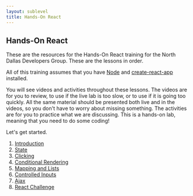 ```yaml
---
layout: sublevel
title: Hands-On React
---
```


## Hands-On React

These are the resources for the Hands-On React training for the North Dallas Developers Group. These are the lessons in order.

All of this training assumes that you have [Node](https://nodejs.org/) and [create-react-app](https://github.com/facebook/create-react-app) installed.

You will see videos and activities throughout these lessons. The videos are for you to review, to use if the live lab is too slow, or to use if it is going too quickly. All the same material should be presented both live and in the videos, so you don't have to worry about missing something. The activities are for you to practice what we are discussing. This is a hands-on lab, meaning that you need to do some coding!

Let's get started.

1. [Introduction](01-intro)
1. [State](02-state)
1. [Clicking](03-clicking)
1. [Conditional Rendering](04-conditional-rendering)
1. [Mapping and Lists](05-mapping)
1. [Controlled Inputs](06-controlled-inputs)
1. [Ajax](07-ajax)
1. [React Challenge](08-challenge)